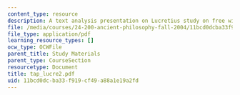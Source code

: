```yaml
---
content_type: resource
description: A text analysis presentation on Lucretius study on free will.
file: /media/courses/24-200-ancient-philosophy-fall-2004/11bcd0dcba33f919cf49a88a1e19a2fd_tap_lucre2.pdf
file_type: application/pdf
learning_resource_types: []
ocw_type: OCWFile
parent_title: Study Materials
parent_type: CourseSection
resourcetype: Document
title: tap_lucre2.pdf
uid: 11bcd0dc-ba33-f919-cf49-a88a1e19a2fd
---
```

